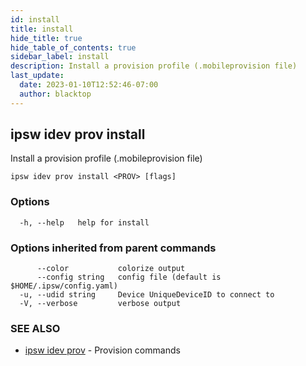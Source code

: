 ```yaml
---
id: install
title: install
hide_title: true
hide_table_of_contents: true
sidebar_label: install
description: Install a provision profile (.mobileprovision file)
last_update:
  date: 2023-01-10T12:52:46-07:00
  author: blacktop
---
```

## ipsw idev prov install

Install a provision profile (.mobileprovision file)

```
ipsw idev prov install <PROV> [flags]
```

### Options

```
  -h, --help   help for install
```

### Options inherited from parent commands

```
      --color           colorize output
      --config string   config file (default is $HOME/.ipsw/config.yaml)
  -u, --udid string     Device UniqueDeviceID to connect to
  -V, --verbose         verbose output
```

### SEE ALSO

* [ipsw idev prov](/docs/cli/ipsw/idev/prov)	 - Provision commands

